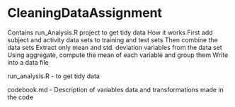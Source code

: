 # CleaningDataAssignment
Contains run_Analysis.R project to get tidy data
How it works
First add subject and activity data sets to training and test sets
Then combine the data sets 
Extract only mean and std. deviation variables from the data set
Using aggregate, compute the mean of each variable and group them
Write into a data file

run_analysis.R - to get tidy data

codebook.md - Description of variables data and transformations made in the code

